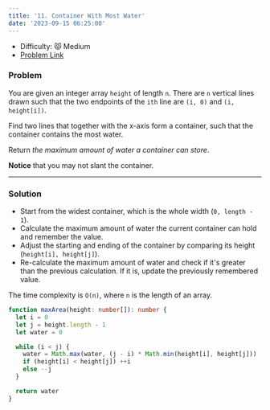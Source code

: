 ```yaml
---
title: '11. Container With Most Water'
date: '2023-09-15 06:25:00'
---
```


- Difficulty: 😾 Medium
- [Problem Link](https://leetcode.com/problems/container-with-most-water/description/?envType=study-plan-v2&envId=leetcode-75)

### Problem

You are given an integer array `height` of length `n`. There are `n` vertical lines drawn such that the two endpoints of the `ith` line are `(i, 0)` and `(i, height[i])`.

Find two lines that together with the x-axis form a container, such that the container contains the most water.

Return _the maximum amount of water a container can store_.

**Notice** that you may not slant the container.

---

### Solution

- Start from the widest container, which is the whole width (`0, length - 1`).
- Calculate the maximum amount of water the current container can hold and remember the value.
- Adjust the starting and ending of the container by comparing its height (`height[i], height[j]`).
- Re-calculate the maximum amount of water and check if it's greater than the previous calculation. If it is, update the previously remembered value.

The time complexity is `O(n)`, where `n` is the length of an array.

```ts
function maxArea(height: number[]): number {
  let i = 0
  let j = height.length - 1
  let water = 0

  while (i < j) {
    water = Math.max(water, (j - i) * Math.min(height[i], height[j]))
    if (height[i] < height[j]) ++i
    else --j
  }

  return water
}
```

